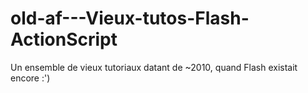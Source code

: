 # old-af---Vieux-tutos-Flash-ActionScript
Un ensemble de vieux tutoriaux datant de ~2010, quand Flash existait encore :')
